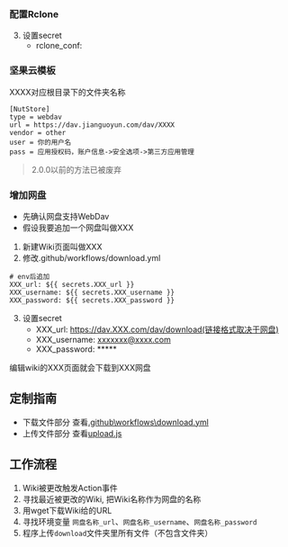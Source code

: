 ### 配置Rclone
3. 设置secret
    - rclone_conf: 

### 坚果云模板
XXXX对应根目录下的文件夹名称
```
[NutStore]
type = webdav
url = https://dav.jianguoyun.com/dav/XXXX
vendor = other
user = 你的用户名
pass = 应用授权码，账户信息->安全选项->第三方应用管理
```


> 2.0.0以前的方法已被废弃

### 增加网盘
* 先确认网盘支持WebDav
* 假设我要追加一个网盘叫做XXX
1. 新建Wiki页面叫做XXX
2. 修改.github/workflows/download.yml
```
# env后追加
XXX_url: ${{ secrets.XXX_url }}
XXX_username: ${{ secrets.XXX_username }}
XXX_password: ${{ secrets.XXX_password }}
```

3. 设置secret
    - XXX_url: https://dav.XXX.com/dav/download(链接格式取决于网盘)
    - XXX_username: xxxxxxx@xxxx.com
    - XXX_password: \*\*\*\*\*

编辑wiki的XXX页面就会下载到XXX网盘

## 定制指南
- 下载文件部分 查看[.github\workflows\download.yml](https://github.com/ame-yu/plz-download/blob/master/.github/workflows/download.yml)
- 上传文件部分 查看[upload.js](https://github.com/ame-yu/plz-download/blob/master/upload.py)

## 工作流程
1. Wiki被更改触发Action事件
2. 寻找最近被更改的Wiki, 把Wiki名称作为网盘的名称
3. 用wget下载Wiki给的URL
4. 寻找环境变量 `网盘名称_url`、`网盘名称_username`、`网盘名称_password`
5. 程序上传`download`文件夹里所有文件（不包含文件夹）